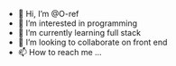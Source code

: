 - 👋 Hi, I’m @O-ref
- 👀 I’m interested in programming
- 🌱 I’m currently learning full stack
- 💞️ I’m looking to collaborate on front end
- 📫 How to reach me ...

<!---
O-ref/O-ref is a ✨ special ✨ repository because its `README.md` (this file) appears on your GitHub profile.
You can click the Preview link to take a look at your changes.
--->
